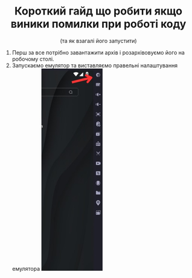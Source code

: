 <div align="center">
  <h1>Короткий гайд що робити якщо виники помилки при роботі коду</h1>
  <p>(та як взагалі його запустити)</p>
</div>

1. Перш за все потрібно завантажити архів і розархівовуємо його на робочому столі.
2. Запускаємо емулятор та виставляємо правельні налаштування емулятора
![Пеше фото](Guide/5303469086921057247.jpg)


